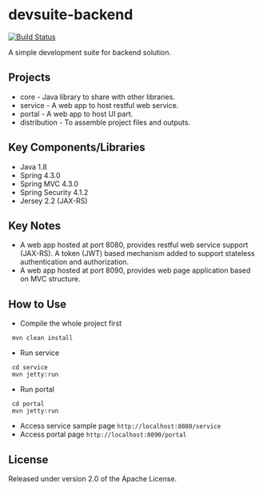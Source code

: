 # devsuite-backend

[![Build Status](https://travis-ci.org/mocircle/devsuite-backend.svg?branch=master)](https://travis-ci.org/mocircle/devsuite-backend)

A simple development suite for backend solution.

## Projects
* core - Java library to share with other libraries.
* service - A web app to host restful web service.
* portal - A web app to host UI part.
* distribution - To assemble project files and outputs.

## Key Components/Libraries
* Java 1.8
* Spring 4.3.0
* Spring MVC 4.3.0
* Spring Security 4.1.2
* Jersey 2.2 (JAX-RS)

## Key Notes
* A web app hosted at port 8080, provides restful web service support (JAX-RS). A token (JWT) based mechanism added to support stateless authentication and authorization.
* A web app hosted at port 8090, provides web page application based on MVC structure.

## How to Use
* Compile the whole project first
```shell
 mvn clean install
```
* Run service
```shell
 cd service
 mvn jetty:run
```
* Run portal
```shell
 cd portal
 mvn jetty:run
```
* Access service sample page `http://localhost:8080/service`
* Access portal page `http://localhost:8090/portal`

## License

Released under version 2.0 of the Apache License.
